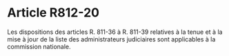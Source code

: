 # Article R812-20

Les dispositions des articles R. 811-36 à R. 811-39 relatives à la tenue et à la mise à jour de la liste des administrateurs judiciaires sont applicables à la commission nationale.